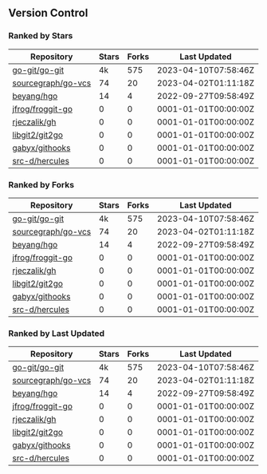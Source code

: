 ## Version Control

### Ranked by Stars

| Repository | Stars | Forks | Last Updated |
|------------|-------|-------|--------------|
| [go-git/go-git](https://github.com/go-git/go-git) | 4k | 575 | 2023-04-10T07:58:46Z |
| [sourcegraph/go-vcs](https://github.com/sourcegraph/go-vcs) | 74 | 20 | 2023-04-02T01:11:18Z |
| [beyang/hgo](https://github.com/beyang/hgo) | 14 | 4 | 2022-09-27T09:58:49Z |
| [jfrog/froggit-go](https://github.com/jfrog/froggit-go) | 0 | 0 | 0001-01-01T00:00:00Z |
| [rjeczalik/gh](https://github.com/rjeczalik/gh) | 0 | 0 | 0001-01-01T00:00:00Z |
| [libgit2/git2go](https://github.com/libgit2/git2go) | 0 | 0 | 0001-01-01T00:00:00Z |
| [gabyx/githooks](https://github.com/gabyx/githooks) | 0 | 0 | 0001-01-01T00:00:00Z |
| [src-d/hercules](https://github.com/src-d/hercules) | 0 | 0 | 0001-01-01T00:00:00Z |

### Ranked by Forks

| Repository | Stars | Forks | Last Updated |
|------------|-------|-------|--------------|
| [go-git/go-git](https://github.com/go-git/go-git) | 4k | 575 | 2023-04-10T07:58:46Z |
| [sourcegraph/go-vcs](https://github.com/sourcegraph/go-vcs) | 74 | 20 | 2023-04-02T01:11:18Z |
| [beyang/hgo](https://github.com/beyang/hgo) | 14 | 4 | 2022-09-27T09:58:49Z |
| [jfrog/froggit-go](https://github.com/jfrog/froggit-go) | 0 | 0 | 0001-01-01T00:00:00Z |
| [rjeczalik/gh](https://github.com/rjeczalik/gh) | 0 | 0 | 0001-01-01T00:00:00Z |
| [libgit2/git2go](https://github.com/libgit2/git2go) | 0 | 0 | 0001-01-01T00:00:00Z |
| [gabyx/githooks](https://github.com/gabyx/githooks) | 0 | 0 | 0001-01-01T00:00:00Z |
| [src-d/hercules](https://github.com/src-d/hercules) | 0 | 0 | 0001-01-01T00:00:00Z |

### Ranked by Last Updated

| Repository | Stars | Forks | Last Updated |
|------------|-------|-------|--------------|
| [go-git/go-git](https://github.com/go-git/go-git) | 4k | 575 | 2023-04-10T07:58:46Z |
| [sourcegraph/go-vcs](https://github.com/sourcegraph/go-vcs) | 74 | 20 | 2023-04-02T01:11:18Z |
| [beyang/hgo](https://github.com/beyang/hgo) | 14 | 4 | 2022-09-27T09:58:49Z |
| [jfrog/froggit-go](https://github.com/jfrog/froggit-go) | 0 | 0 | 0001-01-01T00:00:00Z |
| [rjeczalik/gh](https://github.com/rjeczalik/gh) | 0 | 0 | 0001-01-01T00:00:00Z |
| [libgit2/git2go](https://github.com/libgit2/git2go) | 0 | 0 | 0001-01-01T00:00:00Z |
| [gabyx/githooks](https://github.com/gabyx/githooks) | 0 | 0 | 0001-01-01T00:00:00Z |
| [src-d/hercules](https://github.com/src-d/hercules) | 0 | 0 | 0001-01-01T00:00:00Z |

